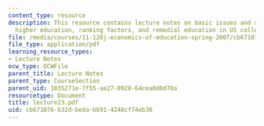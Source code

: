 ```yaml
---
content_type: resource
description: This resource contains lecture notes on basic issues and structure of
  higher education, ranking factors, and remedial education in US colleges.
file: /media/courses/11-126j-economics-of-education-spring-2007/cb671076b32dbedabb914248cf74eb30_lecture23.pdf
file_type: application/pdf
learning_resource_types:
- Lecture Notes
ocw_type: OCWFile
parent_title: Lecture Notes
parent_type: CourseSection
parent_uid: 1835271e-7f55-ae27-0928-64cea0d8d70a
resourcetype: Document
title: lecture23.pdf
uid: cb671076-b32d-beda-bb91-4248cf74eb30
---
```

